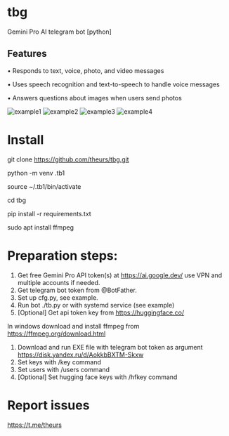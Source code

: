 # tbg
Gemini Pro AI telegram bot [python]

## Features

• Responds to text, voice, photo, and video messages

• Uses speech recognition and text-to-speech to handle voice messages

• Answers questions about images when users send photos

![example1](imgs/1.png) ![example2](imgs/2.png) ![example3](imgs/3.png) ![example4](imgs/4.png)

# Install

git clone https://github.com/theurs/tbg.git

python -m venv .tb1

source ~/.tb1/bin/activate

cd tbg

pip install -r requirements.txt

sudo apt install ffmpeg


# Preparation steps:

1. Get free Gemini Pro API token(s) at https://ai.google.dev/ use VPN and multiple accounts if needed.
2. Get telegram bot token from @BotFather.
3. Set up cfg.py, see example.
4. Run bot ./tb.py or with systemd service (see example)
5. [Optional] Get api token key from https://huggingface.co/

In windows download and install ffmpeg from https://ffmpeg.org/download.html
1. Download and run EXE file with telegram bot token as argument https://disk.yandex.ru/d/AokkbBXTM-Skxw
2. Set keys with /key command
3. Set users with /users command
4. [Optional] Set hugging face keys with /hfkey command

# Report issues

https://t.me/theurs

